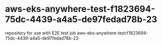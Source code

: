 # aws-eks-anywhere-test-f1823694-75dc-4439-a4a5-de97fedad78b-23
repository for use with E2E test job aws-eks-anywhere-test:f1823694-75dc-4439-a4a5-de97fedad78b-23
